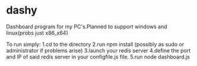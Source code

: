 # dashy
Dashboard program for my PC's.Planned to support windows and linux(probs just x86_x64)

To run simply:
1.cd to the directory
2.run npm install (possibly as sudo or administrator if problems arise)
3.launch your redis server
4.define the port and IP of said redis server in your configfile.js file.
5.run node dashboard.js
